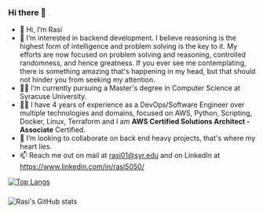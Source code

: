 ### Hi there 👋

<!--
**rasi5050/rasi5050** is a ✨ _special_ ✨ repository because its `README.md` (this file) appears on your GitHub profile.

Here are some ideas to get you started:

- 🔭 I’m currently working on ...
- 🌱 I’m currently learning ...
- 👯 I’m looking to collaborate on ...
- 🤔 I’m looking for help with ...
- 💬 Ask me about ...
- 📫 How to reach me: ...
- 😄 Pronouns: ...
- ⚡ Fun fact: ...
-->
- 👋 Hi, I’m Rasi
- 👀 I’m interested in backend development. I believe reasoning is the highest form of intelligence and problem solving is the key to it. My efforts are now focused on problem solving and reasoning, controlled randomness, and hence greatness.
If you ever see me contemplating, there is something amazing that's happening in my head, but that should not hinder you from seeking my attention.
- :man_student:	 I’m currently pursuing a Master's degree in Computer Science at Syracuse University.
- :man_technologist:	I have 4 years of experience as a DevOps/Software Engineer over multiple technologies and domains, focused on AWS, Python, Scripting, Docker, Linux, Terraform and I am **AWS Certified Solutions Architect - Associate** Certified.
- 💞️ I’m looking to collaborate on back end heavy projects, that's where my heart lies.
- 📫 Reach me out on mail at rasi01@syr.edu and on LinkedIn at https://www.linkedin.com/in/rasi5050/

[![Top Langs](https://github-readme-stats.vercel.app/api/top-langs/?username=rasi5050)](https://github.com/anuraghazra/github-readme-stats)
### 
![Rasi's GitHub stats](https://github-readme-stats.vercel.app/api?username=rasi5050&show_icons=true&theme=radical)
